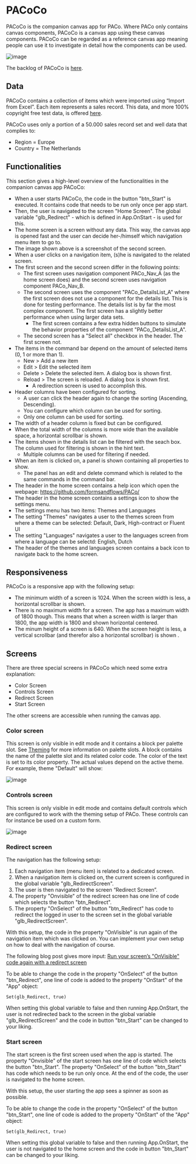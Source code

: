 # PACoCo

PACoCo is the companion canvas app for PACo. Where PACo only contains canvas components, PACoCo is a canvas app using these canvas components. PACoCo can be regarded as a reference canvas app meaning people can use it to investigate in detail how the components can be used.

![image](https://user-images.githubusercontent.com/35654198/235985153-9a98897d-715f-46b8-8f3a-d28be2fdfaa4.png)

The backlog of PACoCo is [here](https://www.formsandflows.nl/pacoco-backlog/).

## Data
PACoCo contains a collection of items which were imported using “Import from Excel”. Each item represents a sales record. This data, and more 100% copyright free test data, is offered [here](https://excelbianalytics.com/wp/downloads-18-sample-csv-files-data-sets-for-testing-sales/).

PACoCo uses only a portion of a 50.000 sales record set and well data that complies to:
- Region = Europe
- Country = The Netherlands

## Functionalities

This section gives a high-level overview of the functionalities in the companion canvas app PACoCo:

- When a user starts PACoCo, the code in the button "btn_Start" is executed. It contains code that needs to be run only once per app start.
- Then, the user is navigated to the screen "Home Screen". The global variable "glb_Redirect" - which is defined in App.OnStart - is used for this.
- The home screen is a screen without any data. This way, the canvas app is opened fast and the user can decide her-/himself which navigation menu item to go to.
- The image shown above is a screenshot of the second screen.
- When a user clicks on a navigation item, (s)he is navigated to the related screen.
- The first screen and the second screen differ in the following points:
  - The first screen uses navigation component PACo_Nav_A (as the home screen does) and the second screen uses navigation component PACo_Nav_B.
  - The second screen uses the component "PACo_DetailsList_A" where the first screen does not use a component for the details list. This is done for testing performance. The details list is by far the most complex component. The first screen has a slightly better performance when using larger data sets.
    - The first screen contains a few extra hidden buttons to simulate the behavior properties of the component "PACo_DetailsList_A".
  - The second screen has a "Select all" checkbox in the header. The first screen not.
- The items in the command bar depend on the amount of selected items (0, 1 or more than 1).
  - New > Add a new item
  - Edit > Edit the selected item
  - Delete > Delete the selected item. A dialog box is shown first.
  - Reload > The screen is reloaded. A dialog box is shown first.
    - A redirection screen is used to accomplish this.
- Header columns have been configured for sorting.
  - A user can click the header again to change the sorting (Ascending, Descending).
  - You can configure which column can be used for sorting.
  - Only one column can be used for sorting.
- The width of a header column is fixed but can be configured.
- When the total width of the columns is more wide than the available space, a horizontal scrollbar is shown.
- The items shown in the details list can be filtered with the seach box. The column used for filtering is shown in the hint text.
  - Multiple columns can be used for filtering if needed.
- When an item is clicked on, a panel is shown containing all properties to show.
  - The panel has an edit and delete command which is related to the same commands in the command bar.
- The header in the home screen contains a help icon which open the webpage: https://github.com/formsandflows/PACo/
- The header in the home screen contains a settings icon to show the settings menu.
- The settings menu has two items: Themes and Languages
- The setting "Themes" navigates a user to the themes screen from where a theme can be selected: Default, Dark, High-contract or Fluent UI
- The setting "Languages" navigates a user to the languages screen from where a language can be selectd: English, Dutch
- The header of the themes and languages screen contains a back icon to navigate back to the home screen.

## Responsiveness

PACoCo is a responsive app with the following setup:

- The minimum width of a screen is 1024. When the screen width is less, a horizontal scrollbar is shown.
- There is no maximum width for a screen. The app has a maximum width of 1800 though. This means that when a screen width is larger than 1800, the app width is 1800 and shown horizontal centered.
- The minum height of a screen is 640. When the screen height is less, a vertical scrollbar (and therefor also a horizontal scrollbar) is shown .

## Screens
There are three special screens in PACoCo which need some extra explanation:

- Color Screen
- Controls Screen
- Redirect Screen
- Start Screen

The other screens are accessible when running the canvas app.

### Color screen
This screen is only visible in edit mode and it contains a block per palette slot. See [Theming](./theming.md) for more information on palette slots. A block contains the name of the palette slot and its related color code. The color of the text is set to its color property. The actual values depend on the active theme. For example, theme "Default" will show:

![image](https://user-images.githubusercontent.com/35654198/197279296-d19ede43-3529-4df5-a7a8-476d3aa59e30.png)

### Controls screen
This screen is only visible in edit mode and contains default controls which are configured to work with the theming setup of PACo. These controls can for instance be used on a custom form.

![image](https://user-images.githubusercontent.com/35654198/221400482-070f70c6-a6a9-47c7-8631-20003594cf88.png)

### Redirect screen
The navigation has the following setup:

1. Each navigation item (menu item) is related to a dedicated screen.
2. When a navigation item is clicked on, the current screen is configured in the global variable "glb_RedirectScreen".
3. The user is then navigated to the screen “Redirect Screen”.
4. The property "Onvisible" of the redirect screen has one line of code which selects the button "btn_Redirect".
5. The property "OnSelect" of the button "btn_Redirect" has code to redirect the logged in user to the screen set in the global variable "glb_RedirectScreen".

With this setup, the code in the property "OnVisible" is run again of the navigation item which was clicked on. You can implement your own setup on how to deal with the navigation of course.

The following blog post gives more input: [Run your screen’s "OnVisible" code again with a redirect screen](https://www.formsandflows.nl/2022/08/27/run-your-screens-onvisible-code-again-with-a-redirect-screen/)

To be able to change the code in the property "OnSelect" of the button "btn_Redirect", one line of code is added to the property "OnStart" of the "App" object:

`Set(glb_Redirect, true)`

When setting this global variable to false and then running App.OnStart, the user is not redirected back to the screen in the global variable "glb_RedirectScreen" and the code in button "btn_Start" can be changed to your liking.

### Start screen
The start screen is the first screen used when the app is started. The property "Onvisible" of the start screen has one line of code which selects the button "btn_Start". The property "OnSelect" of the button "btn_Start" has code which needs to be run only once. At the end of the code, the user is navigated to the home screen.

With this setup, the user starting the app sees a spinner as soon as possible.

To be able to change the code in the property "OnSelect" of the button "btn_Start", one line of code is added to the property "OnStart" of the "App" object:

`Set(glb_Redirect, true)`

When setting this global variable to false and then running App.OnStart, the user is not navigated to the home screen and the code in button "btn_Start" can be changed to your liking.
